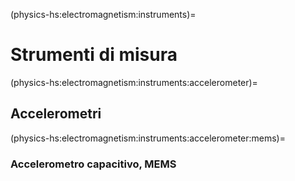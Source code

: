 (physics-hs:electromagnetism:instruments)=
# Strumenti di misura

(physics-hs:electromagnetism:instruments:accelerometer)=
## Accelerometri

(physics-hs:electromagnetism:instruments:accelerometer:mems)=
### Accelerometro capacitivo, MEMS



